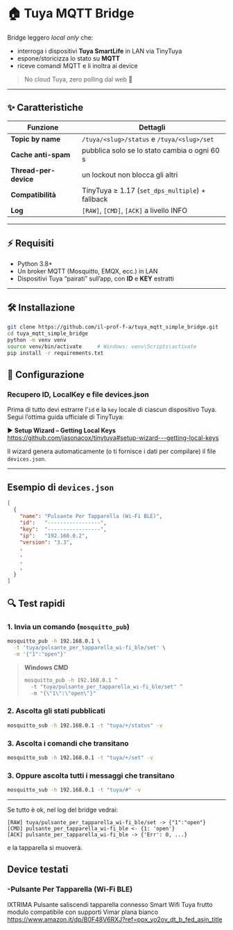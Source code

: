 # 🏠 Tuya MQTT Bridge

Bridge leggero *local only* che:
- interroga i dispositivi **Tuya SmartLife** in LAN via TinyTuya
- espone/storicizza lo stato su **MQTT**
- riceve comandi MQTT e li inoltra ai device

> No cloud Tuya, zero polling dal web 👋

---

## ✨ Caratteristiche

| Funzione | Dettagli |
|----------|----------|
| **Topic by name** | `/tuya/<slug>/status` e `/tuya/<slug>/set` |
| **Cache anti-spam** | pubblica solo se lo stato cambia o ogni 60 s |
| **Thread-per-device** | un lockout non blocca gli altri |
| **Compatibilità** | TinyTuya ≥ 1.17 (`set_dps_multiple`) + fallback |
| **Log** | `[RAW]`, `[CMD]`, `[ACK]` a livello INFO |

---

## ⚡ Requisiti

* Python 3.8+
* Un broker MQTT (Mosquitto, EMQX, ecc.) in LAN
* Dispositivi Tuya “pairati” sull’app, con **ID** e **KEY** estratti

---

## 🛠️ Installazione

```bash
git clone https://github.com/il-prof-f-a/tuya_mqtt_simple_bridge.git
cd tuya_mqtt_simple_bridge
python -m venv venv
source venv/bin/activate     # Windows: venv\Scripts\activate
pip install -r requirements.txt
```

## 🔧 Configurazione

### Recupero **ID**, **LocalKey** e file **devices.json**

Prima di tutto devi estrarre l’`id` e la `key` locale di ciascun dispositivo Tuya.  
Segui l’ottima guida ufficiale di TinyTuya:

▶️ **Setup Wizard – Getting Local Keys**  
<https://github.com/jasonacox/tinytuya#setup-wizard---getting-local-keys>

Il wizard genera automaticamente (o ti fornisce i dati per compilare) il file `devices.json`.

---

## Esempio di `devices.json`

```json
[
  {
    "name": "Pulsante Per Tapparella (Wi-Fi BLE)",
    "id":   "-----------------",
    "key":  "-----------------",
    "ip":   "192.168.0.2",
    "version": "3.3",
	.
	.
	.
	.
  }
]
```

## 🔍 Test rapidi

### 1. Invia un comando (`mosquitto_pub`)

```bash
mosquitto_pub -h 192.168.0.1 \
  -t 'tuya/pulsante_per_tapparella_wi-fi_ble/set' \
  -m '{"1":"open"}'
```

> **Windows CMD**
>
> ```cmd
> mosquitto_pub -h 192.168.0.1 ^
>   -t "tuya/pulsante_per_tapparella_wi-fi_ble/set" ^
>   -m "{\"1\":\"open\"}"
> ```

### 2. Ascolta gli **stati** pubblicati

```bash
mosquitto_sub -h 192.168.0.1 -t "tuya/+/status" -v
```

### 3. Ascolta i **comandi** che transitano

```bash
mosquitto_sub -h 192.168.0.1 -t "tuya/+/set" -v
```

### 3. Oppure ascolta **tutti** i messaggi che transitano

```bash
mosquitto_sub -h 192.168.0.1 -t "tuya/#" -v
```
---

Se tutto è ok, nel log del bridge vedrai:

```text
[RAW] tuya/pulsante_per_tapparella_wi-fi_ble/set -> {"1":"open"}
[CMD] pulsante_per_tapparella_wi-fi_ble <- {1: 'open'}
[ACK] pulsante_per_tapparella_wi-fi_ble -> {'Err': 0, ...}
```
e la tapparella si muoverà.


## Device testati

### -Pulsante Per Tapparella (Wi-Fi BLE)
IXTRIMA Pulsante saliscendi tapparella connesso Smart Wifi Tuya frutto modulo compatibile con supporti Vimar plana bianco
https://www.amazon.it/dp/B0F48V6RXJ?ref=ppx_yo2ov_dt_b_fed_asin_title